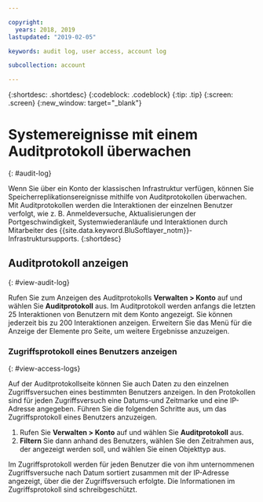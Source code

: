 ```yaml
---

copyright:
  years: 2018, 2019
lastupdated: "2019-02-05"

keywords: audit log, user access, account log

subcollection: account

---
```


{:shortdesc: .shortdesc}
{:codeblock: .codeblock}
{:tip: .tip}
{:screen: .screen}
{:new_window: target="_blank"}


# Systemereignisse mit einem Auditprotokoll überwachen
{: #audit-log}

Wenn Sie über ein Konto der klassischen Infrastruktur verfügen, können Sie Speicherreplikationsereignisse mithilfe von Auditprotokollen überwachen. Mit Auditprotokollen werden die Interaktionen der einzelnen Benutzer verfolgt, wie z. B. Anmeldeversuche, Aktualisierungen der Portgeschwindigkeit, Systemwiederanläufe und Interaktionen durch Mitarbeiter des {{site.data.keyword.BluSoftlayer_notm}}-Infrastruktursupports.
{:shortdesc}


## Auditprotokoll anzeigen
{: #view-audit-log}

Rufen Sie zum Anzeigen des Auditprotokolls **Verwalten > Konto** auf und wählen Sie **Auditprotokoll** aus. Im Auditprotokoll werden anfangs die letzten 25 Interaktionen von Benutzern mit dem Konto angezeigt. Sie können jederzeit bis zu 200 Interaktionen anzeigen. Erweitern Sie das Menü für die Anzeige der Elemente pro Seite, um weitere Ergebnisse anzuzeigen.

### Zugriffsprotokoll eines Benutzers anzeigen
{: #view-access-logs}

Auf der Auditprotokollseite können Sie auch Daten zu den einzelnen Zugriffsversuchen eines bestimmten Benutzers anzeigen. In den Protokollen sind für jeden Zugriffsversuch eine Datums-und Zeitmarke und eine IP-Adresse angegeben. Führen Sie die folgenden Schritte aus, um das Zugriffsprotokoll eines Benutzers anzuzeigen.

1. Rufen Sie **Verwalten > Konto** auf und wählen Sie **Auditprotokoll** aus.
2. **Filtern** Sie dann anhand des Benutzers, wählen Sie den Zeitrahmen aus, der angezeigt werden soll, und wählen Sie einen Objekttyp aus.  

Im Zugriffsprotokoll werden für jeden Benutzer die von ihm unternommenen Zugriffsversuche nach Datum sortiert zusammen mit der IP-Adresse angezeigt, über die der Zugriffsversuch erfolgte. Die Informationen im Zugriffsprotokoll sind schreibgeschützt.
